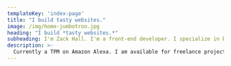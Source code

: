 ```yaml
---
templateKey: 'index-page'
title: "I build tasty websites."
image: /img/home-jumbotron.jpg
heading: "I build *tasty websites.*"
subheading: I'm Zack Hall. I'm a front-end developer. I specialize in building and designing pixel-perfect, snappy, and user-friendly websites using React, Node.js, and modern JavaScript.
description: >-
  Currently a TPM on Amazon Alexa. I am available for freelance projects.
---
```


